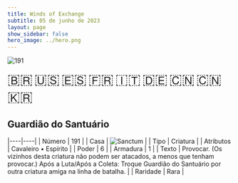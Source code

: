 ```yaml
---
title: Winds of Exchange
subtitle: 05 de junho de 2023
layout: page
show_sidebar: false
hero_image: ../hero.png
---
```


![191](https://mastervault-storage-prod.s3.amazonaws.com/media/card_front/pt/600_191_6862d9ed1c3f_pt.png)

<span title="Português" style="font-size: 32px;cursor: pointer;" onclick="javascript:document.querySelector('img[alt=\'191\']').src=document.querySelector('img[alt=\'191\']').src.replace(/card_front\/[^/]+/, 'card_front/pt').replace(/_[^/.0-9]+\.png/, '_pt.png')">🇧🇷</span>
<span title="English" style="font-size: 32px;cursor: pointer;" onclick="javascript:document.querySelector('img[alt=\'191\']').src=document.querySelector('img[alt=\'191\']').src.replace(/card_front\/[^/]+/, 'card_front/en').replace(/_[^/.0-9]+\.png/, '_en.png')">🇺🇸</span>
<span title="Español" style="font-size: 32px;cursor: pointer;" onclick="javascript:document.querySelector('img[alt=\'191\']').src=document.querySelector('img[alt=\'191\']').src.replace(/card_front\/[^/]+/, 'card_front/es').replace(/_[^/.0-9]+\.png/, '_es.png')">🇪🇸</span>
<span title="Français" style="font-size: 32px;cursor: pointer;" onclick="javascript:document.querySelector('img[alt=\'191\']').src=document.querySelector('img[alt=\'191\']').src.replace(/card_front\/[^/]+/, 'card_front/fr').replace(/_[^/.0-9]+\.png/, '_fr.png')">🇫🇷</span>
<span title="Italiano" style="font-size: 32px;cursor: pointer;" onclick="javascript:document.querySelector('img[alt=\'191\']').src=document.querySelector('img[alt=\'191\']').src.replace(/card_front\/[^/]+/, 'card_front/it').replace(/_[^/.0-9]+\.png/, '_it.png')">🇮🇹</span>
<span title="Deutsche" style="font-size: 32px;cursor: pointer;" onclick="javascript:document.querySelector('img[alt=\'191\']').src=document.querySelector('img[alt=\'191\']').src.replace(/card_front\/[^/]+/, 'card_front/de').replace(/_[^/.0-9]+\.png/, '_de.png')">🇩🇪</span>
<span title="简体中文" style="font-size: 32px;cursor: pointer;" onclick="javascript:document.querySelector('img[alt=\'191\']').src=document.querySelector('img[alt=\'191\']').src.replace(/card_front\/[^/]+/, 'card_front/zh-hans').replace(/_[^/.0-9]+\.png/, '_zh-hans.png')">🇨🇳</span>
<span title="繁體中文" style="font-size: 32px;cursor: pointer;" onclick="javascript:document.querySelector('img[alt=\'191\']').src=document.querySelector('img[alt=\'191\']').src.replace(/card_front\/[^/]+/, 'card_front/zh-hant').replace(/_[^/.0-9]+\.png/, '_zh-hant.png')">🇨🇳</span>
<span title="한국어" style="font-size: 32px;cursor: pointer;" onclick="javascript:document.querySelector('img[alt=\'191\']').src=document.querySelector('img[alt=\'191\']').src.replace(/card_front\/[^/]+/, 'card_front/ko').replace(/_[^/.0-9]+\.png/, '_ko.png')">🇰🇷</span>

## Guardião do Santuário

|----|----|
| Número | 191 |
| Casa | ![Sanctum](https://archonarcana.com/images/thumb/c/c7/Sanctum.png/22px-Sanctum.png "Santuário") |
| Tipo | Criatura |
| Atributos | Cavaleiro • Espírito |
| Poder | 6 |
| Armadura | 1 |
| Texto | Provocar. (Os vizinhos desta criatura não podem ser atacados, a menos que tenham provocar.) Após a Luta/Após a Coleta: Troque Guardião do Santuário por outra criatura amiga na linha de batalha. |
| Raridade | Rara |
